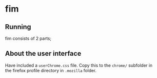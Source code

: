 # fim

## Running

fim consists of 2 parts;

## About the user interface

Have included a `userChrome.css` file. Copy this to the `chrome/` subfolder in the firefox profile directory in `.mozilla` folder.

